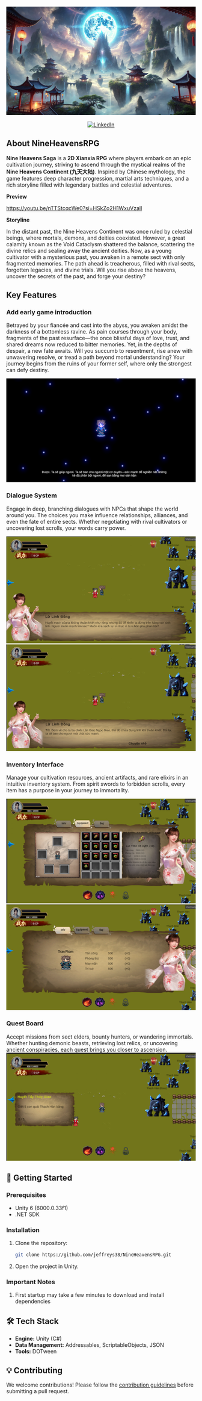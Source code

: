 ![NineHeavensRPG](./docs/assets/img/info_theme.png)
<div align="center">

[![LinkedIn](https://img.shields.io/badge/LinkedIn-Connect-blue)](https://www.linkedin.com/in/qu%E1%BB%91c-th%E1%BA%AFng-tr%C6%B0%C6%A1ng-b%E1%BB%93-7362982b5?utm_source=share&utm_campaign=share_via&utm_content=profile&utm_medium=ios_app)

</div>


## About NineHeavensRPG

**Nine Heavens Saga** is a **2D Xianxia RPG** where players embark on an epic cultivation journey, striving to ascend through the mystical realms of the **Nine Heavens Continent (九天大陆)**. Inspired by Chinese mythology, the game features deep character progression, martial arts techniques, and a rich storyline filled with legendary battles and celestial adventures.

**Preview**

https://youtu.be/nTTStcqcWe0?si=HSkZo2H1WxuVzall

**Storyline** 

In the distant past, the Nine Heavens Continent was once ruled by celestial beings, where mortals, demons, and deities coexisted. However, a great calamity known as the Void Cataclysm shattered the balance, scattering the divine relics and sealing away the ancient deities. Now, as a young cultivator with a mysterious past, you awaken in a remote sect with only fragmented memories. The path ahead is treacherous, filled with rival sects, forgotten legacies, and divine trials. Will you rise above the heavens, uncover the secrets of the past, and forge your destiny?

## Key Features

### **Add early game introduction**
Betrayed by your fiancée and cast into the abyss, you awaken amidst the darkness of a bottomless ravine. As pain courses through your body, fragments of the past resurface—the once blissful days of love, trust, and shared dreams now reduced to bitter memories. Yet, in the depths of despair, a new fate awaits. Will you succumb to resentment, rise anew with unwavering resolve, or tread a path beyond mortal understanding? Your journey begins from the ruins of your former self, where only the strongest can defy destiny.

![](./docs/assets/img/cutscene_1.png)

### **Dialogue System**
Engage in deep, branching dialogues with NPCs that shape the world around you. The choices you make influence relationships, alliances, and even the fate of entire sects. Whether negotiating with rival cultivators or uncovering lost scrolls, your words carry power.

![dialogue_1](./docs/assets/img/gameplay_1.png)
![dialogue_2](./docs/assets/img/gameplay_2.png)

### **Inventory Interface**
Manage your cultivation resources, ancient artifacts, and rare elixirs in an intuitive inventory system. From spirit swords to forbidden scrolls, every item has a purpose in your journey to immortality.

![inventory_1](./docs/assets/img/gameplay_3.png)
![inventory_2](./docs/assets/img/gameplay_4.png)

### **Quest Board**
Accept missions from sect elders, bounty hunters, or wandering immortals. Whether hunting demonic beasts, retrieving lost relics, or uncovering ancient conspiracies, each quest brings you closer to ascension.
![quest_board](./docs/assets/img/gameplay_5.png)

## 🚀 Getting Started

### Prerequisites
- Unity 6 (6000.0.33f1)
- .NET SDK

### Installation
1. Clone the repository:
   ```sh
   git clone https://github.com/jeffreys38/NineHeavensRPG.git
   ```
2. Open the project in Unity.

### Important Notes
1. First startup may take a few minutes to download and install dependencies

## 🛠 Tech Stack
- **Engine:** Unity (C#)
- **Data Management:** Addressables, ScriptableObjects, JSON
- **Tools:** DOTween

## 💡 Contributing
We welcome contributions! Please follow the [contribution guidelines](./docs/CONTRIBUTING.md) before submitting a pull request.

